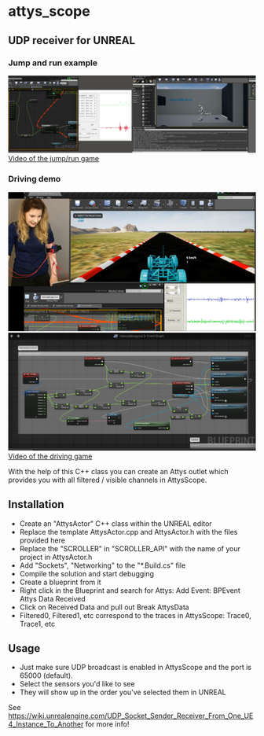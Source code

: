 # attys_scope
## UDP receiver for UNREAL

### Jump and run example
![alt tag](unreal_editor_screenshot.png)
[Video of the jump/run game](https://www.youtube.com/watch?v=50HHXOzv6MY)

### Driving demo
![alt-tag](unreal_driving.png)
![alt-tag](driving_control.png)
[Video of the driving game](https://www.youtube.com/watch?v=Bg3GVRUUBRI&feature=youtu.be)

With the help of this C++ class you can
create an Attys outlet which provides you
with all filtered / visible channels
in AttysScope.

## Installation

 * Create an "AttysActor" C++ class within the UNREAL editor
 * Replace the template AttysActor.cpp and AttysActor.h with the files provided here
 * Replace the "SCROLLER" in "SCROLLER_API" with the name of your project in AttysActor.h
 * Add "Sockets", "Networking" to the "*.Build.cs" file
 * Compile the solution and start debugging
 * Create a blueprint from it
 * Right click in the Blueprint and search for Attys: Add Event: BPEvent Attys Data Received
 * Click on Received Data and pull out Break AttysData
 * Filtered0, Filtered1, etc correspond to the traces in AttysScope: Trace0, Trace1, etc

## Usage

 * Just make sure UDP broadcast is enabled in AttysScope and the port
   is 65000 (default).
 * Select the sensors you'd like to see
 * They will show up in the order you've selected them in UNREAL

See https://wiki.unrealengine.com/UDP_Socket_Sender_Receiver_From_One_UE4_Instance_To_Another
for more info!
